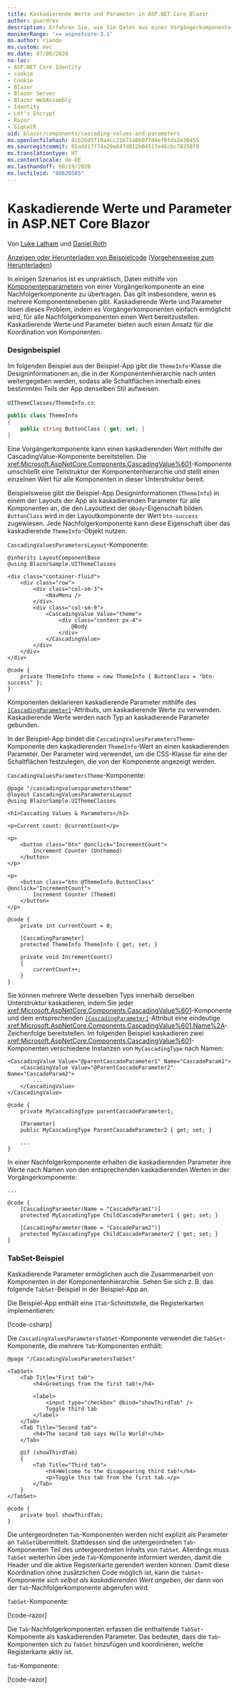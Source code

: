 ```yaml
---
title: Kaskadierende Werte und Parameter in ASP.NET Core Blazor
author: guardrex
description: Erfahren Sie, wie Sie Daten aus einer Vorgängerkomponente in Nachfolgerkomponenten übertragen.
monikerRange: '>= aspnetcore-3.1'
ms.author: riande
ms.custom: mvc
ms.date: 07/06/2020
no-loc:
- ASP.NET Core Identity
- cookie
- Cookie
- Blazor
- Blazor Server
- Blazor WebAssembly
- Identity
- Let's Encrypt
- Razor
- SignalR
uid: blazor/components/cascading-values-and-parameters
ms.openlocfilehash: 8cb2bd5f19a4cc21671a0b077d4ef0fda2e30455
ms.sourcegitcommit: 65add17f74a29a647d812b04517e46cbc78258f9
ms.translationtype: HT
ms.contentlocale: de-DE
ms.lasthandoff: 08/19/2020
ms.locfileid: "88628585"
---
```

# <a name="aspnet-core-no-locblazor-cascading-values-and-parameters"></a>Kaskadierende Werte und Parameter in ASP.NET Core Blazor

Von [Luke Latham](https://github.com/guardrex) und [Daniel Roth](https://github.com/danroth27)

[Anzeigen oder Herunterladen von Beispielcode](https://github.com/dotnet/AspNetCore.Docs/tree/master/aspnetcore/blazor/common/samples/) ([Vorgehensweise zum Herunterladen](xref:index#how-to-download-a-sample))

In einigen Szenarios ist es unpraktisch, Daten mithilfe von [Komponentenparametern](xref:blazor/components/index#component-parameters) von einer Vorgängerkomponente an eine Nachfolgerkomponente zu übertragen. Das gilt insbesondere, wenn es mehrere Komponentenebenen gibt. Kaskadierende Werte und Parameter lösen dieses Problem, indem es Vorgängerkomponenten einfach ermöglicht wird, für alle Nachfolgerkomponenten einen Wert bereitzustellen. Kaskadierende Werte und Parameter bieten auch einen Ansatz für die Koordination von Komponenten.

### <a name="theme-example"></a>Designbeispiel

Im folgenden Beispiel aus der Beispiel-App gibt die `ThemeInfo`-Klasse die Designinformationen an, die in der Komponentenhierarchie nach unten weitergegeben werden, sodass alle Schaltflächen innerhalb eines bestimmten Teils der App denselben Stil aufweisen.

`UIThemeClasses/ThemeInfo.cs`:

```csharp
public class ThemeInfo
{
    public string ButtonClass { get; set; }
}
```

Eine Vorgängerkomponente kann einen kaskadierenden Wert mithilfe der CascadingValue-Komponente bereitstellen. Die <xref:Microsoft.AspNetCore.Components.CascadingValue%601>-Komponente umschließt eine Teilstruktur der Komponentenhierarchie und stellt einen einzelnen Wert für alle Komponenten in dieser Unterstruktur bereit.

Beispielsweise gibt die Beispiel-App Designinformationen (`ThemeInfo`) in einem der Layouts der App als kaskadierenden Parameter für alle Komponenten an, die den Layouttext der `@Body`-Eigenschaft bilden. `ButtonClass` wird in der Layoutkomponente der Wert `btn-success` zugewiesen. Jede Nachfolgerkomponente kann diese Eigenschaft über das kaskadierende `ThemeInfo`-Objekt nutzen.

`CascadingValuesParametersLayout`-Komponente:

```razor
@inherits LayoutComponentBase
@using BlazorSample.UIThemeClasses

<div class="container-fluid">
    <div class="row">
        <div class="col-sm-3">
            <NavMenu />
        </div>
        <div class="col-sm-9">
            <CascadingValue Value="theme">
                <div class="content px-4">
                    @Body
                </div>
            </CascadingValue>
        </div>
    </div>
</div>

@code {
    private ThemeInfo theme = new ThemeInfo { ButtonClass = "btn-success" };
}
```

Komponenten deklarieren kaskadierende Parameter mithilfe des [`[CascadingParameter]`](xref:Microsoft.AspNetCore.Components.CascadingParameterAttribute)-Attributs, um kaskadierende Werte zu verwenden. Kaskadierende Werte werden nach Typ an kaskadierende Parameter gebunden.

In der Beispiel-App bindet die `CascadingValuesParametersTheme`-Komponente den kaskadierenden `ThemeInfo`-Wert an einen kaskadierenden Parameter. Der Parameter wird verwendet, um die CSS-Klasse für eine der Schaltflächen festzulegen, die von der Komponente angezeigt werden.

`CascadingValuesParametersTheme`-Komponente:

```razor
@page "/cascadingvaluesparameterstheme"
@layout CascadingValuesParametersLayout
@using BlazorSample.UIThemeClasses

<h1>Cascading Values & Parameters</h1>

<p>Current count: @currentCount</p>

<p>
    <button class="btn" @onclick="IncrementCount">
        Increment Counter (Unthemed)
    </button>
</p>

<p>
    <button class="btn @ThemeInfo.ButtonClass" @onclick="IncrementCount">
        Increment Counter (Themed)
    </button>
</p>

@code {
    private int currentCount = 0;

    [CascadingParameter]
    protected ThemeInfo ThemeInfo { get; set; }

    private void IncrementCount()
    {
        currentCount++;
    }
}
```

Sie können mehrere Werte desselben Typs innerhalb derselben Unterstruktur kaskadieren, indem Sie jeder <xref:Microsoft.AspNetCore.Components.CascadingValue%601>-Komponente und dem entsprechenden [`[CascadingParameter]`](xref:Microsoft.AspNetCore.Components.CascadingParameterAttribute)-Attribut eine eindeutige <xref:Microsoft.AspNetCore.Components.CascadingValue%601.Name%2A>-Zeichenfolge bereitstellen. Im folgenden Beispiel kaskadieren zwei <xref:Microsoft.AspNetCore.Components.CascadingValue%601>-Komponenten verschiedene Instanzen von `MyCascadingType` nach Namen:

```razor
<CascadingValue Value="@parentCascadeParameter1" Name="CascadeParam1">
    <CascadingValue Value="@ParentCascadeParameter2" Name="CascadeParam2">
        ...
    </CascadingValue>
</CascadingValue>

@code {
    private MyCascadingType parentCascadeParameter1;

    [Parameter]
    public MyCascadingType ParentCascadeParameter2 { get; set; }

    ...
}
```

In einer Nachfolgerkomponente erhalten die kaskadierenden Parameter ihre Werte nach Namen von den entsprechenden kaskadierenden Werten in der Vorgängerkomponente:

```razor
...

@code {
    [CascadingParameter(Name = "CascadeParam1")]
    protected MyCascadingType ChildCascadeParameter1 { get; set; }
    
    [CascadingParameter(Name = "CascadeParam2")]
    protected MyCascadingType ChildCascadeParameter2 { get; set; }
}
```

### <a name="tabset-example"></a>TabSet-Beispiel

Kaskadierende Parameter ermöglichen auch die Zusammenarbeit von Komponenten in der Komponentenhierarchie. Sehen Sie sich z. B. das folgende `TabSet`-Beispiel in der Beispiel-App an.

Die Beispiel-App enthält eine `ITab`-Schnittstelle, die Registerkarten implementieren:

[!code-csharp[](../common/samples/3.x/BlazorWebAssemblySample/UIInterfaces/ITab.cs)]

Die `CascadingValuesParametersTabSet`-Komponente verwendet die `TabSet`-Komponente, die mehrere `Tab`-Komponenten enthält:

```razor
@page "/CascadingValuesParametersTabSet"

<TabSet>
    <Tab Title="First tab">
        <h4>Greetings from the first tab!</h4>

        <label>
            <input type="checkbox" @bind="showThirdTab" />
            Toggle third tab
        </label>
    </Tab>
    <Tab Title="Second tab">
        <h4>The second tab says Hello World!</h4>
    </Tab>

    @if (showThirdTab)
    {
        <Tab Title="Third tab">
            <h4>Welcome to the disappearing third tab!</h4>
            <p>Toggle this tab from the first tab.</p>
        </Tab>
    }
</TabSet>

@code {
    private bool showThirdTab;
}
```

Die untergeordneten `Tab`-Komponenten werden nicht explizit als Parameter an `TabSet`übermittelt. Stattdessen sind die untergeordneten `Tab`-Komponenten Teil des untergeordneten Inhalts von `TabSet`. Allerdings muss `TabSet` weiterhin über jede `Tab`-Komponente informiert werden, damit die Header und die aktive Registerkarte gerendert werden können. Damit diese Koordination ohne zusätzlichen Code möglich ist, kann die `TabSet`-Komponente *sich selbst als kaskadierenden Wert angeben*, der dann von der `Tab`-Nachfolgerkomponente abgerufen wird.

`TabSet`-Komponente:

[!code-razor[](../common/samples/3.x/BlazorWebAssemblySample/Components/TabSet.razor)]

Die `Tab`-Nachfolgerkomponenten erfassen die enthaltende `TabSet`-Komponente als kaskadierenden Parameter. Das bedeutet, dass die `Tab`-Komponenten sich zu `TabSet` hinzufügen und koordinieren, welche Registerkarte aktiv ist.

`Tab`-Komponente:

[!code-razor[](../common/samples/3.x/BlazorWebAssemblySample/Components/Tab.razor)]
